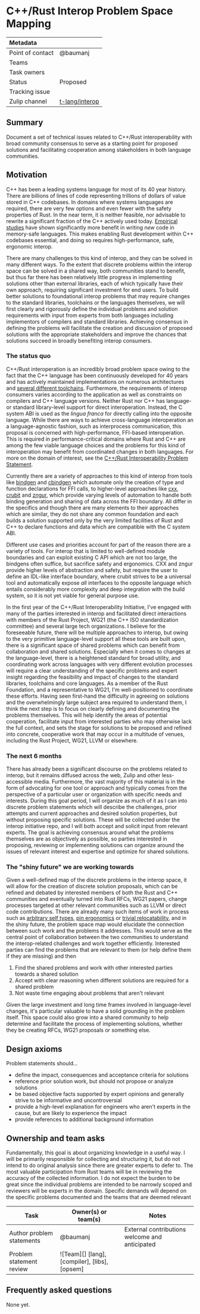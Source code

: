# C++/Rust Interop Problem Space Mapping

| Metadata         |                           |
|:-----------------|---------------------------|
| Point of contact | @baumanj                  |
| Teams            | <!-- TEAMS WITH ASKS -->  |
| Task owners      | <!-- TASK OWNERS -->      |
| Status           | Proposed                  |
| Tracking issue   |                           |
| Zulip channel    | [t-lang/interop](https://rust-lang.zulipchat.com/#narrow/channel/427678-t-lang.2Finterop)            |

## Summary

Document a set of technical issues related to C++/Rust interoperability with broad community consensus to serve as a starting point for proposed solutions and facilitating cooperation among stakeholders in both language communities.

## Motivation

C++ has been a leading systems language for most of its 40 year history. There are billions of lines of code representing trillions of dollars of value stored in C++ codebases. In domains where systems languages are required, there are very few options and even fewer with the safety properties of Rust. In the near term, it is neither feasible, nor advisable to rewrite a significant fraction of the C++ actively used today. [Empirical studies] have shown significantly more benefit in writing *new* code in memory-safe languages. This makes enabling Rust development within C++ codebases essential, and doing so requires high-performance, safe, ergonomic interop.

There are many challenges to this kind of interop, and they can be solved in many different ways. To the extent that discrete problems within the interop space can be solved in a shared way, both communities stand to benefit, but thus far there has been relatively little progress in implementing solutions other than external libraries, each of which typically have their own approach, requiring significant investment for end users. To build better solutions to foundational interop problems that may require changes to the standard libraries, toolchains or the languages themselves, we will first clearly and rigorously define the individual problems and solution requirements with input from experts from both languages including implementors of compilers and standard libraries. Achieving consensus in defining the problems will facilitate the creation and discussion of proposed solutions with the appropriate stakeholders and improve the chances that solutions succeed in broadly benefiting interop consumers.

[Empirical studies]: https://www.usenix.org/conference/usenixsecurity22/presentation/alexopoulos

### The status quo

C++/Rust interoperation is an incredibly broad problem space owing to the fact that the C++ language has been continuously developed for 40 years and has actively maintained implementations on numerous architectures and [several different toolchains]. Furthermore, the requirements of interop consumers varies according to the application as well as constraints on compilers and C++ language versions. Neither Rust nor C++ has language- or standard library-level support for direct interoperation. Instead, the C system ABI is used as the *lingua franca* for directly calling into the opposite language. While there are ways to achieve cross-language interoperation an a language-agnostic fashion, such as interprocess communication, this proposal is concerned with high-performance, FFI-based interoperation. This is required in performance-critical domains where Rust and C++ are among the few viable language choices and the problems for this kind of interoperation may benefit from coordinated changes in both languages. For more on the domain of interest, see the [C++/Rust Interoperability Problem Statement].

Currently there are a variety of approaches to this kind of interop from tools like [bindgen] and [cbindgen] which automate only the creation of type and function declarations for FFI calls, to higher-level approaches like [cxx], [crubit] and [zngur], which provide varying levels of automation to handle both binding generation and sharing of data across the FFI boundary. All differ in the specifics and though there are many elements to their approaches which are similar, they do not share any common foundation and each builds a solution supported only by the very limited facilities of Rust and C++ to declare functions and data which are compatible with the C system ABI.

Different use cases and priorities account for part of the reason there are a variety of tools. For interop that is limited to well-defined module boundaries and can exploit existing C API which are not too large, the bindgens often suffice, but sacrifice safety and ergonomics. CXX and zngur provide higher levels of abstraction and safety, but require the user to define an IDL-like interface boundary, where crubit strives to be a universal tool and automatically expose *all* interfaces to the opposite language which entails considerably more complexity and deep integration with the build system, so it is not yet viable for general purpose use.

In the first year of the C++/Rust Interoperability Initiative, I've engaged with many of the parties interested in interop and facilitated direct interactions with members of the Rust Project, WG21 (the C++ ISO standardization committee) and several large tech organizations. I believe for the foreseeable future, there will be multiple approaches to interop, but owing to the very primitive language-level support all these tools are built upon, there is a significant space of shared problems which can benefit from collaboration and shared solutions. Especially when it comes to changes at the language-level, there is a heightened standard for broad utility, and coordinating work across languages with very different evolution processes will require a clear understanding of the specific problems and expert insight regarding the feasibility and impact of changes to the standard libraries, toolchains and core languages. As a member of the Rust Foundation, and a representative to WG21, I'm well-positioned to coordinate these efforts. Having seen first-hand the difficulty in agreeing on solutions and the overwhelmingly large subject area required to understand them, I think the next step is to focus on clearly defining and documenting the problems themselves. This will help identify the areas of potential cooperation, facilitate input from interested parties who may otherwise lack the full context, and sets the stage for solutions to be proposed and refined into concrete, cooperative work that may occur in a multitude of venues, including the Rust Project, WG21, LLVM or elsewhere.

[several different toolchains]: https://en.cppreference.com/w/cpp/compiler_support.html
[C++/Rust Interoperability Problem Statement]: https://github.com/rustfoundation/interop-initiative/blob/main/problem-statement.md
[bindgen]: https://crates.io/crates/bindgen
[cbindgen]: https://crates.io/crates/cbindgen
[cxx]: https://crates.io/crates/cxx
[crubit]: https://github.com/google/crubit
[zngur]: https://github.com/HKalbasi/zngur

### The next 6 months

There has already been a significant discourse on the problems related to interop, but it remains diffused across the web, Zulip and other less-accessible media. Furthermore, the vast majority of this material is in the form of advocating for one tool or approach and typically comes from the perspective of a particular user or organization with specific needs and interests. During this goal period, I will organize as much of it as I can into discrete problem statements which will describe the challenges, prior attempts and current approaches and desired solution properties, but without proposing specific solutions. These will be collected under the interop initiative repo, and I will both accept and solicit input from relevant experts. The goal is achieving consensus around what the problems themselves are as objectively as possible, so parties interested in proposing, reviewing or implementing solutions can organize around the issues of relevant interest and expertise and optimize for shared solutions.

### The "shiny future" we are working towards

Given a well-defined map of the discrete problems in the interop space, it will allow for the creation of discrete solution proposals, which can be refined and debated by interested members of both the Rust and C++ communities and eventually turned into Rust RFCs, WG21 papers, change processes targeted at other relevant communities such as LLVM or direct code contributions. There are already many such items of work in process such as [arbitrary self types], [pin ergonomics] or [trivial relocatability], and in the shiny future, the problem space map would elucidate the connection between such work and the problems it addresses. This would serve as the central point of collaboration between the two communities to understand the interop-related challenges and work together efficiently. Interested parties can find the problems that are relevant to them (or help define them if they are missing) and then

1. Find the shared problems and work with other interested parties towards a shared solution
2. Accept with clear reasoning when different solutions are required for a shared problem
3. Not waste time engaging about problems that aren't relevant

Given the large investment and long time frames involved in language-level changes, it's particular valuable to have a solid grounding in the problem itself. This space could also grow into a shared community to help determine and facilitate the process of implementing solutions, whether they be creating RFCs, WG21 proposals or something else.

[pin ergonomics]: https://github.com/rust-lang/rust/issues/130494
[arbitrary self types]: https://github.com/rust-lang/rust/issues/44874
[trivial relocatability]: https://www.open-std.org/jtc1/sc22/wg21/docs/papers/2025/p2786r13.html

## Design axioms

Problem statements should…
* define the impact, consequences and acceptance criteria for solutions
* reference prior solution work, but should not propose or analyze solutions
* be based objective facts supported by expert opinions and generally strive to be informative and uncontroversial
* provide a high-level explanation for engineers who aren't experts in the cause, but are likely to experience the impact
* provide references to additional background information

## Ownership and team asks

Fundamentally, this goal is about organizing knowledge in a useful way. I will be primarily responsible for collecting and structuring it, but do not intend to do original analysis since there are greater experts to defer to. The most valuable participation from Rust teams will be in reviewing the accuracy of the collected information. I do not expect the burden to be great since the individual problems are intended to be narrowly scoped and reviewers will be experts in the domain. Specific demands will depend on the specific problems documented and the teams that are deemed relevant

| Task                         | Owner(s) or team(s)                             | Notes                                          |
|------------------------------|-------------------------------------------------|------------------------------------------------|
| Author problem statements    | @baumanj                                        | External contributions welcome and anticipated |
| Problem statement review     | ![Team][] [lang], [compiler], [libs], [opsem]   |                                                |

## Frequently asked questions

None yet.
